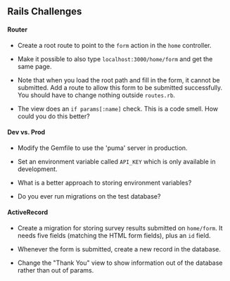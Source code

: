 ## Rails Challenges

#### Router

* Create a root route to point to the `form` action in the `home` controller.

* Make it possible to also type `localhost:3000/home/form` and get the same page.

* Note that when you load the root path and fill in the form, it cannot be submitted.  Add a route to allow this form to be submitted successfully.  You should have to change nothing outside `routes.rb`.

* The view does an `if params[:name]` check.  This is a code smell.  How could you do this better?

#### Dev vs. Prod

* Modify the Gemfile to use the 'puma' server in production.

* Set an environment variable called `API_KEY` which is only available in development.

* What is a better approach to storing environment variables?

* Do you ever run migrations on the test database?

#### ActiveRecord

* Create a migration for storing survey results submitted on `home/form`.  It needs five fields (matching the HTML form fields), plus an `id` field.

* Whenever the form is submitted, create a new record in the database.

* Change the "Thank You" view to show information out of the database rather than out of params.
